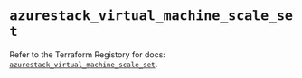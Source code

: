 # `azurestack_virtual_machine_scale_set`

Refer to the Terraform Registory for docs: [`azurestack_virtual_machine_scale_set`](https://www.terraform.io/docs/providers/azurestack/r/virtual_machine_scale_set).
